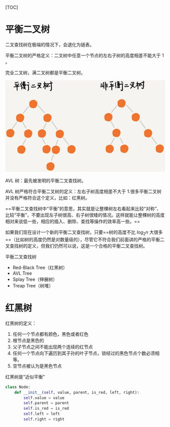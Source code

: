 [TOC]

# 平衡二叉树

二叉查找树在极端的情况下，会退化为链表。

平衡二叉树的严格定义：二叉树中任意一个节点的左右子树的高度相差不能大于 1 。

完全二叉树，满二叉树都是平衡二叉树。

![](../image/20191224194601.jpg) 

AVL 树：最先被发明的平衡二叉查找树。

AVL 树严格符合平衡二叉树的定义：左右子树高度相差不大于 1.很多平衡二叉树并没有严格符合这个定义，比如：红黑树。



==平衡二叉查找树中“平衡”的意思，其实就是让整棵树左右看起来比较“对称”、比较“平衡”，不要出现左子树很高、右子树很矮的情况。这样就能让整棵树的高度相对来说低一些，相应的插入、删除、查找等操作的效率高一些。==

如果我们现在设计一个新的平衡二叉查找树，只要==树的高度不比 $log_2{n}$ 大很多==（比如树的高度仍然是对数量级的），尽管它不符合我们前面讲的严格的平衡二叉查找树的定义，但我们仍然可以说，这是一个合格的平衡二叉查找树。

平衡二叉查找树

- Red-Black Tree（红黑树）
- AVL Tree
- Splay Tree（伸展树）
- Treap Tree（树堆）

# 红黑树

红黑树的定义：

1. 任何一个节点都有颜色，黑色或者红色
2. 根节点是黑色的
3. 父子节点之间不能出现两个连续的红节点
4. 任何一个节点向下遍历到其子孙的叶子节点，锁经过的黑色节点个数必须相等。
5. 空节点被认为是黑色节点



红黑树是“近似平衡"

```python
class Node:
    def __init__(self, value, parent, is_red, left, right):
        self.value = value
        self.parent = parent
        self.is_red = is_red
        self.left = left
        self.right = right
```

